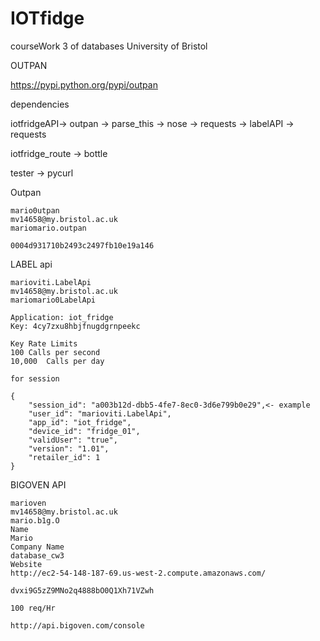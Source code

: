 # IOTfidge
courseWork 3 of databases University of Bristol

OUTPAN

https://pypi.python.org/pypi/outpan

dependencies

iotfridgeAPI-> outpan 	-> 	parse_this 	-> 	nose
						->	requests
			-> labelAPI -> 	requests
	
iotfridge_route	-> 	bottle
	
tester	-> 	pycurl


Outpan

	mario0utpan
	mv14658@my.bristol.ac.uk
	mariomario.outpan

	0004d931710b2493c2497fb10e19a146

LABEL api

	marioviti.LabelApi
	mv14658@my.bristol.ac.uk
	mariomario0LabelApi

	Application: iot_fridge 
	Key: 4cy7zxu8hbjfnugdgrnpeekc 

	Key Rate Limits
	100	Calls per second
	10,000	Calls per day

	for session

	{
	    "session_id": "a003b12d-dbb5-4fe7-8ec0-3d6e799b0e29",<- example
	    "user_id": "marioviti.LabelApi",
	    "app_id": "iot_fridge",
	    "device_id": "fridge_01",
	    "validUser": "true",
	    "version": "1.01",
	    "retailer_id": 1
	}

BIGOVEN API

	marioven
	mv14658@my.bristol.ac.uk
	mario.b1g.O
	Name
	Mario
	Company Name
	database_cw3
	Website
	http://ec2-54-148-187-69.us-west-2.compute.amazonaws.com/

	dvxi9G5zZ9MNo2q4888bO0Q1Xh71VZwh

	100 req/Hr

	http://api.bigoven.com/console




